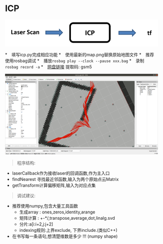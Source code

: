 # ICP

![communication](images/c7_s.png)

*　填写icp.py完成相应功能
*　使用最新的map.png替换原始地图文件
*　推荐使用rosbag调试
  *　播放`rosbag play --clock --pause xxx.bag`
  *　录制 `rosbag record -a`
  *　[网盘链接](https://pan.baidu.com/s/1IhkYNLa2I66FiW-8E8Q_tw)  提取码: gsm5

![icp](images/c7_1.png)

>  程序结构:

* laserCallback作为接收laser的回调函数,作为主入口
* findNearest 寻找最近邻函数,输入为两个原始点云Matrix
* getTransform计算偏移矩阵,输入为对应点集

> 调试建议:

* 推荐使用numpy,包含大量工具函数
  * 生成array : ones,zeros,identity,arange
  * 矩阵计算 : +-*/,transpose,average,dot,linalg.svd
  * 分片:a[i:i+2,j:j+2]
  * indexing规则:上界exclude, 下界include.(类似C++)
* 在书写每一条语句,想清楚维数是多少 !!! (numpy shape)